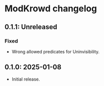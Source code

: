 # ModKrowd changelog

## 0.1.1: Unreleased

### Fixed

- Wrong allowed predicates for Uninvisibility.

## 0.1.0: 2025-01-08

- Initial release.